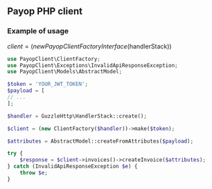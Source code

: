 ## Payop PHP client

### Example of usage

$client = (new PayopClientFactoryInterface($handlerStack))

```php
use PayopClient\ClientFactory;
use PayopClient\Exceptions\InvalidApiResponseException;
use PayopClient\Models\AbstractModel;

$token = 'YOUR_JWT_TOKEN';
$payload = [
// ...
];

$handler = GuzzleHttp\HandlerStack::create();

$client = (new ClientFactory($handler))->make($token);

$attributes = AbstractModel::createFromAttributes($payload);

try {
    $response = $client->invoices()->createInvoice($attributes);
} catch (InvalidApiResponseException $e) {
    throw $e;
}

```